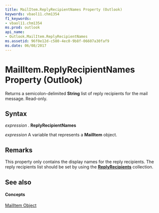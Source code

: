 ```yaml
---
title: MailItem.ReplyRecipientNames Property (Outlook)
keywords: vbaol11.chm1354
f1_keywords:
- vbaol11.chm1354
ms.prod: outlook
api_name:
- Outlook.MailItem.ReplyRecipientNames
ms.assetid: 96f0e12d-c580-4ec0-9b8f-06607a30faf9
ms.date: 06/08/2017
---
```



# MailItem.ReplyRecipientNames Property (Outlook)

Returns a semicolon-delimited  **String** list of reply recipients for the mail message. Read-only.


## Syntax

 _expression_ . **ReplyRecipientNames**

 _expression_ A variable that represents a **MailItem** object.


## Remarks

This property only contains the display names for the reply recipients. The reply recipients list should be set by using the  **[ReplyRecipients](mailitem-replyrecipients-property-outlook.md)** collection.


## See also


#### Concepts


[MailItem Object](mailitem-object-outlook.md)

